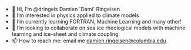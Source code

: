 - 👋 Hi, I’m @dringeis Damien `Dami' Ringeisen
- 👀 I’m interested in physics applied to climate models
- 🌱 I’m currently learning FORTRAN, Machine Learning and many other!
- 💞️ I’m looking to collaborate on sea ice rheological models with machine learning and ice-sheet and climate coupling
- 📫 How to reach me: email me damien.ringeisen@columbia.edu
